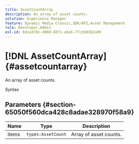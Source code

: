 ```yaml
---
title: AssetCountArray
description: An array of asset counts.
solution: Experience Manager
feature: Dynamic Media Classic,SDK/API,Asset Management
role: Developer,Admin
exl-id: 6dca378c-d90d-4871-a5a6-77c3b0362a09
---
```

# [!DNL AssetCountArray]{#assetcountarray}

An array of asset counts.

Syntax

## Parameters {#section-65050f560dca428c8adae328970f58a9}

|  Name  | Type  | Description  |
|---|---|---|
|  items  | `types:AssetCount`  | Array of asset counts.  |
